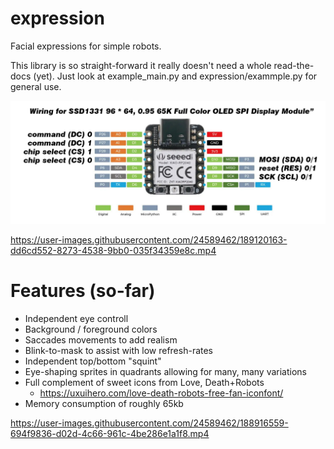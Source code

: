 # expression

Facial expressions for simple robots.

This library is so straight-forward it really doesn't need a whole read-the-docs (yet).
Just look at example_main.py and expression/exammple.py for general use.

![Wiring](wiring.jpg)


https://user-images.githubusercontent.com/24589462/189120163-dd6cd552-8273-4538-9bb0-035f34359e8c.mp4

# Features (so-far)

* Independent eye controll
* Background / foreground colors
* Saccades movements to add realism
* Blink-to-mask to assist with low refresh-rates
* Independent top/bottom "squint"
* Eye-shaping sprites in quadrants allowing for many, many variations
* Full complement of sweet icons from Love, Death+Robots
  * https://uxuihero.com/love-death-robots-free-fan-iconfont/
* Memory consumption of roughly 65kb

https://user-images.githubusercontent.com/24589462/188916559-694f9836-d02d-4c66-961c-4be286e1a1f8.mp4

